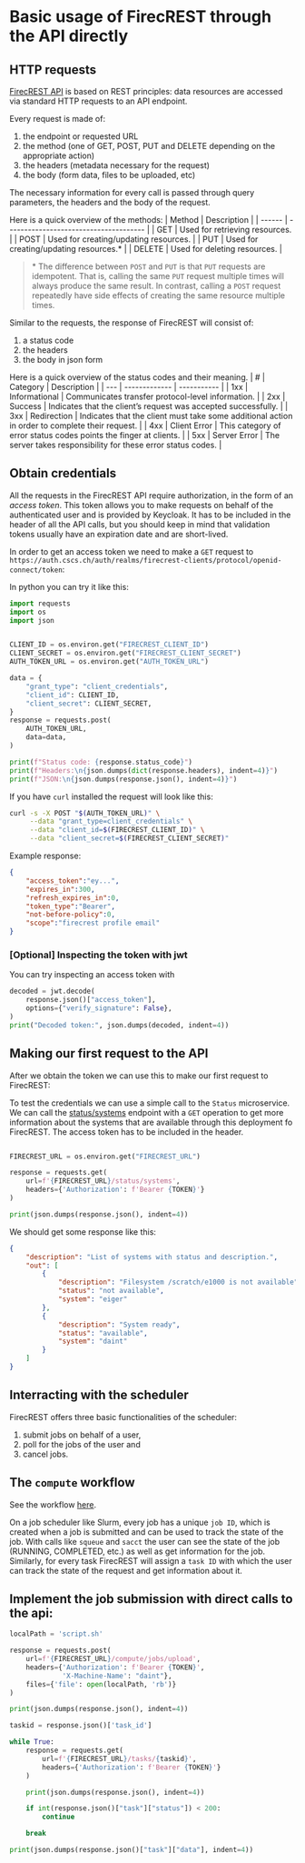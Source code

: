 # Basic usage of FirecREST through the API directly

## HTTP requests

[FirecREST API]((https://firecrest-api.cscs.ch/)) is based on REST principles: data resources are accessed via standard HTTP requests to an API endpoint.

Every request is made of:

1. the endpoint or requested URL
1. the method (one of GET, POST, PUT and DELETE depending on the appropriate action)
1. the headers (metadata necessary for the request)
1. the body (form data, files to be uploaded, etc)

The necessary information for every call is passed through query parameters, the headers and the body of the request.

Here is a quick overview of the methods:
| Method | Description                            |
| ------ | -------------------------------------- |
| GET    | Used for retrieving resources.         |
| POST   | Used for creating/updating resources.  |
| PUT    | Used for creating/updating resources.* |
| DELETE | Used for deleting resources.           |

> \* The difference between `POST` and `PUT` is that `PUT` requests are idempotent. That is, calling the same `PUT` request multiple times will always produce the same result. In contrast, calling a `POST` request repeatedly have side effects of creating the same resource multiple times.

Similar to the requests, the response of FirecREST will consist of:

1. a status code
1. the headers
1. the body in json form

Here is a quick overview of the status codes and their meaning.
| #   | Category      | Description |
| --- | ------------- | ----------- |
| 1xx | Informational | Communicates transfer protocol-level information. |
| 2xx | Success | Indicates that the client’s request was accepted successfully. |
| 3xx | Redirection | Indicates that the client must take some additional action in order to complete their request. |
| 4xx | Client Error | This category of error status codes points the finger at clients. |
| 5xx | Server Error | The server takes responsibility for these error status codes. |


## Obtain credentials

All the requests in the FirecREST API require authorization, in the form of an *access token*.
This token allows you to make requests on behalf of the authenticated user and is provided by Keycloak.
It has to be included in the header of all the API calls, but you should keep in mind that validation tokens usually have an expiration date and are short-lived.

In order to get an access token we need to make a `GET` request to `https://auth.cscs.ch/auth/realms/firecrest-clients/protocol/openid-connect/token`:

In python you can try it like this:

```python
import requests
import os
import json


CLIENT_ID = os.environ.get("FIRECREST_CLIENT_ID")
CLIENT_SECRET = os.environ.get("FIRECREST_CLIENT_SECRET")
AUTH_TOKEN_URL = os.environ.get("AUTH_TOKEN_URL")

data = {
    "grant_type": "client_credentials",
    "client_id": CLIENT_ID,
    "client_secret": CLIENT_SECRET,
}
response = requests.post(
    AUTH_TOKEN_URL,
    data=data,
)

print(f"Status code: {response.status_code}")
print(f"Headers:\n{json.dumps(dict(response.headers), indent=4)}")
print(f"JSON:\n{json.dumps(response.json(), indent=4)}")
```

If you have `curl` installed the request will look like this:
```bash
curl -s -X POST "$(AUTH_TOKEN_URL)" \
     --data "grant_type=client_credentials" \
     --data "client_id=$(FIRECREST_CLIENT_ID)" \
     --data "client_secret=$(FIRECREST_CLIENT_SECRET)"
```

Example response:
```json
{
    "access_token":"ey...",
    "expires_in":300,
    "refresh_expires_in":0,
    "token_type":"Bearer",
    "not-before-policy":0,
    "scope":"firecrest profile email"
}
```

### [Optional] Inspecting the token with jwt

You can try inspecting an access token with

```python
decoded = jwt.decode(
    response.json()["access_token"],
    options={"verify_signature": False},
)
print("Decoded token:", json.dumps(decoded, indent=4))
```

## Making our first request to the API

After we obtain the token we can use this to make our first request to FirecREST:

To test the credentials we can use a simple call to the `Status` microservice. We can call the [status/systems](https://firecrest-api.cscs.ch/#/Status/get_status_systems) endpoint with a `GET` operation to get more information about the systems that are available through this deployment fo FirecREST. The access token has to be included in the header.

```python

FIRECREST_URL = os.environ.get("FIRECREST_URL")

response = requests.get(
    url=f'{FIRECREST_URL}/status/systems',
    headers={'Authorization': f'Bearer {TOKEN}'}
)

print(json.dumps(response.json(), indent=4))
```

We should get some response like this:
```json
{
    "description": "List of systems with status and description.",
    "out": [
        {
            "description": "Filesystem /scratch/e1000 is not available",
            "status": "not available",
            "system": "eiger"
        },
        {
            "description": "System ready",
            "status": "available",
            "system": "daint"
        }
    ]
}
```

## Interracting with the scheduler

FirecREST offers three basic functionalities of the scheduler:
1. submit jobs on behalf of a user,
1. poll for the jobs of the user and
1. cancel jobs.

## The `compute` workflow

See the workflow [here](compute_sbatch.pdf).

On a job scheduler like Slurm, every job has a unique `job ID`, which is created when a job is submitted and can be used to track the state of the job. With calls like `squeue` and `sacct` the user can see the state of the job (RUNNING, COMPLETED, etc.) as well as get information for the job.
Similarly, for every task FirecREST will assign a `task ID` with which the user can track the state of the request and get information about it.

## Implement the job submission with direct calls to the api:

```python
localPath = 'script.sh'

response = requests.post(
    url=f'{FIRECREST_URL}/compute/jobs/upload',
    headers={'Authorization': f'Bearer {TOKEN}',
             'X-Machine-Name': "daint"},
    files={'file': open(localPath, 'rb')}
)

print(json.dumps(response.json(), indent=4))

taskid = response.json()['task_id']

while True:
    response = requests.get(
        url=f'{FIRECREST_URL}/tasks/{taskid}',
        headers={'Authorization': f'Bearer {TOKEN}'}
    )

    print(json.dumps(response.json(), indent=4))

    if int(response.json()["task"]["status"]) < 200:
        continue

    break

print(json.dumps(response.json()["task"]["data"], indent=4))
```